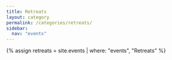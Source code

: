 ```yaml
---
title: Retreats
layout: category
permalink: /categories/retreats/
sidebar:
  nav: "events"
---
```


{% assign retreats = site.events | where: "events", "Retreats" %}
